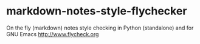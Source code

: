 # markdown-notes-style-flychecker

On the fly (markdown) notes style checking in Python (standalone) and for GNU Emacs http://www.flycheck.org
